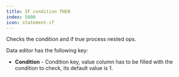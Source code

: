 ```yaml
---
title: IF condition THEN
index: 5000
icon: statement-if
---
```


Checks the condition and if true process nested ops.

Data editor has the following key:

- **Condition** - Condition key, value column has to be filled with the condition to check, its default value is 1.


